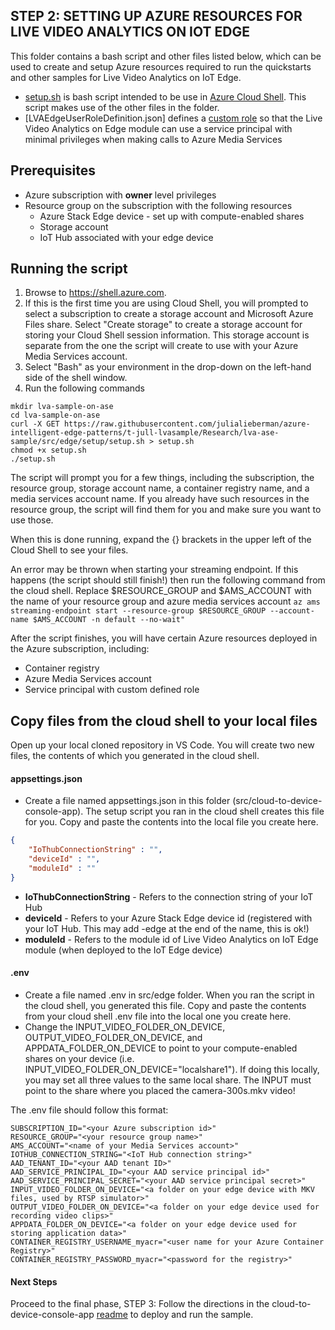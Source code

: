 ## STEP 2: SETTING UP AZURE RESOURCES FOR LIVE VIDEO ANALYTICS ON IOT EDGE ##

This folder contains a bash script and other files listed below, which can be used to create and setup Azure resources required to run the quickstarts and other samples for Live Video Analytics on IoT Edge.

- [setup.sh](https://github.com/julialieberman/azure-intelligent-edge-patterns/blob/t-jull-lvasample/Research/lva-ase-sample/src/edge/setup/setup.sh) is bash script intended to be use in [Azure Cloud Shell](http://shell.azure.com/). This script makes use of the other files in the folder.
- [LVAEdgeUserRoleDefinition.json] defines a [custom role](https://docs.microsoft.com/azure/role-based-access-control/custom-roles) so that the Live Video Analytics on Edge module can use a service principal with minimal privileges when making calls to Azure Media Services

## Prerequisites
* Azure subscription with __owner__ level privileges
* Resource group on the subscription with the following resources
    * Azure Stack Edge device - set up with compute-enabled shares
    * Storage account
    * IoT Hub associated with your edge device

## Running the script
1. Browse to https://shell.azure.com.
2. If this is the first time you are using Cloud Shell, you will prompted to select a subscription to create a storage account and Microsoft Azure Files share. Select "Create storage" to create a storage account for storing your Cloud Shell session information. This storage account is separate from the one the script will create to use with your Azure Media Services account.
3. Select "Bash" as your environment in the drop-down on the left-hand side of the shell window.
4. Run the following commands

```
mkdir lva-sample-on-ase
cd lva-sample-on-ase
curl -X GET https://raw.githubusercontent.com/julialieberman/azure-intelligent-edge-patterns/t-jull-lvasample/Research/lva-ase-sample/src/edge/setup/setup.sh > setup.sh
chmod +x setup.sh
./setup.sh
```

The script will prompt you for a few things, including the subscription, the resource group, storage account name, a container registry name, and a media services account name. If you already have such resources in the resource group, the script will find them for you and make sure you want to use those.

When this is done running, expand the {} brackets in the upper left of the Cloud Shell to see your files.

An error may be thrown when starting your streaming endpoint. If this happens (the script should still finish!) then run the following command from the cloud shell. Replace $RESOURCE_GROUP and $AMS_ACCOUNT with the name of your resource group and azure media services account
``` az ams streaming-endpoint start --resource-group $RESOURCE_GROUP --account-name $AMS_ACCOUNT -n default --no-wait" ```

After the script finishes, you will have certain Azure resources deployed in the Azure subscription, including:

* Container registry
* Azure Media Services account
* Service principal with custom defined role


## Copy files from the cloud shell to your local files
Open up your local cloned repository in VS Code. You will create two new files, the contents of which you generated in the cloud shell.

#### appsettings.json

* Create a file named appsettings.json in this folder (src/cloud-to-device-console-app). The setup script you ran in the cloud shell creates this file for you. Copy and paste the contents into the local file you create here. 

```JSON
{
    "IoThubConnectionString" : "",
    "deviceId" : "",
    "moduleId" : ""
}
```

* **IoThubConnectionString** - Refers to the connection string of your IoT Hub
* **deviceId** - Refers to your Azure Stack Edge device id (registered with your IoT Hub. This may add -edge at the end of the name, this is ok!)
* **moduleId** - Refers to the module id of Live Video Analytics on IoT Edge module (when deployed to the IoT Edge device)

#### .env
* Create a file named .env in src/edge folder. When you ran the script in the cloud shell, you generated this file. Copy and paste the contents from your cloud shell .env file into the local one you create here. 
* Change the INPUT_VIDEO_FOLDER_ON_DEVICE, OUTPUT_VIDEO_FOLDER_ON_DEVICE, and APPDATA_FOLDER_ON_DEVICE to point to your compute-enabled shares on your device (i.e. INPUT_VIDEO_FOLDER_ON_DEVICE="localshare1"). If doing this locally, you may set all three values to the same local share. The INPUT must point to the share where you placed the camera-300s.mkv video!

The .env file should follow this format:

```env
SUBSCRIPTION_ID="<your Azure subscription id>"
RESOURCE_GROUP="<your resource group name>"
AMS_ACCOUNT="<name of your Media Services account>"
IOTHUB_CONNECTION_STRING="<IoT Hub connection string>"
AAD_TENANT_ID="<your AAD tenant ID>"
AAD_SERVICE_PRINCIPAL_ID="<your AAD service principal id>"
AAD_SERVICE_PRINCIPAL_SECRET="<your AAD service principal secret>"
INPUT_VIDEO_FOLDER_ON_DEVICE="<a folder on your edge device with MKV files, used by RTSP simulator>"
OUTPUT_VIDEO_FOLDER_ON_DEVICE="<a folder on your edge device used for recording video clips>"
APPDATA_FOLDER_ON_DEVICE="<a folder on your edge device used for storing application data>"
CONTAINER_REGISTRY_USERNAME_myacr="<user name for your Azure Container Registry>"
CONTAINER_REGISTRY_PASSWORD_myacr="<password for the registry>"
```

#### Next Steps
Proceed to the final phase, STEP 3: 
Follow the directions in the cloud-to-device-console-app [readme](https://github.com/julialieberman/azure-intelligent-edge-patterns/tree/t-jull-lvasample/Research/lva-ase-sample/src/cloud-to-device-console-app/readme.md) to deploy and run the sample.
